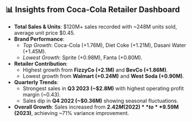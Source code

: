 ## 📊 Insights from Coca-Cola Retailer Dashboard  

- **Total Sales & Units**: $120M+ sales recorded with ~248M units sold, average unit price $0.45.  
- **Brand Performance**:  
  - *Top Growth*: Coca-Cola (+1.76M), Diet Coke (+1.21M), Dasani Water (+1.45M).  
  - *Lowest Growth*: Sprite (+0.98M), Fanta (+0.80M).  
- **Retailer Contribution**:  
  - Highest growth from **FizzyCo (+2.1M)** and **BevCo (+1.86M)**.  
  - Lowest growth from **Walmart (+0.24M)** and **West Soda (+0.90M)**.  
- **Quarterly Trends**:  
  - Strongest sales in **Q3 2023 (~$2.8M)** with highest operating profit margin (~0.43).  
  - Sales dip in **Q4 2022 (~$0.36M)** showing seasonal fluctuations.  
- **Overall Growth**: Sales increased from **$2.42M (2022)** to **$9.59M (2023)**, achieving ~71% variance improvement.  
